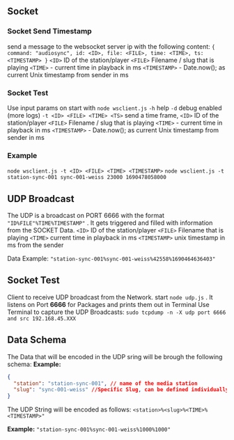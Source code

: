 ## Socket

### Socket Send Timestamp

send a message to the websocket server ip with the following content:
`{ command: "audiosync", id: <ID>, file: <FILE>, time: <TIME>, ts: <TIMESTAMP> }`
`<ID>` ID of the station/player
`<FILE>` Filename / slug that is playing
`<TIME>` - current time in playback in ms
`<TIMESTAMP>` - Date.now(); as current Unix timestamp from sender in ms

### Socket Test

Use input params on start with `node wsclient.js`
`-h` help
`-d` debug enabled (more logs)
`-t <ID> <FILE> <TIME> <TS>` send a time frame,
`<ID>` ID of the station/player
`<FILE>` Filename / slug that is playing
`<TIME>` - current time in playback in ms
`<TIMESTAMP>` - Date.now(); as current Unix timestamp from sender in ms

### Example

`node wsclient.js -t <ID> <FILE> <TIME> <TIMESTAMP>`
`node wsclient.js -t station-sync-001 sync-001-weiss 23000 1690478058000`

## UDP Broadcast

The UDP is a broadcast on PORT 6666 with the format `"ID%FILE"%TIME%TIMESTAMP"` . It gets triggered and filled with
information from the SOCKET Data.
`<ID>` ID of the station/player
`<FILE>` Filename that is playing
`<TIME>` current time in playback in ms
`<TIMESTAMP>` unix timestamp in ms from the sender

Data Example: `"station-sync-001%sync-001-weiss%42558%1690464636403"`

## Socket Test

Client to receive UDP broadcast from the Network.
start `node udp.js` . It listens on Port **6666** for Packages and prints them out in Terminal
Use Terminal to capture the UDP Broadcasts: `sudo tcpdump -n -X udp port 6666 and src 192.168.45.XXX`

## Data Schema

The Data that will be encoded in the UDP sring will be brough the following schema:
**Example:**

```json
{
  "station": "station-sync-001", // name of the media station
  "slug": "sync-001-weiss" //Specific Slug, can be defined individually per video
}
```

The UDP String will be encoded as follows:
`<station>%<slug>%<TIME>%<TIMESTAMP>"`

**Example:**
`"station-sync-001%sync-001-weiss%1000%1000"`

